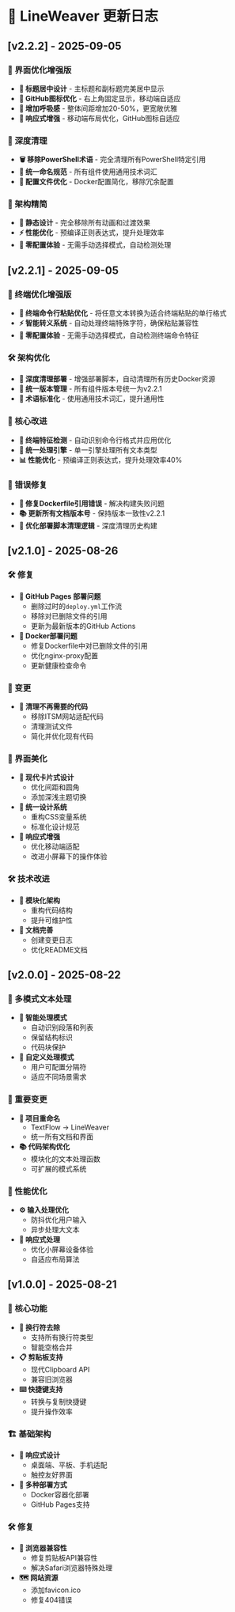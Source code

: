 # 📝 LineWeaver 更新日志

## [v2.2.2] - 2025-09-05

### 🎨 界面优化增强版
- **🎯 标题居中设计** - 主标题和副标题完美居中显示
- **🔗 GitHub图标优化** - 右上角固定显示，移动端自适应
- **🌊 增加呼吸感** - 整体间距增加20-50%，更宽敞优雅
- **📱 响应式增强** - 移动端布局优化，GitHub图标自适应

### 🧹 深度清理
- **🗑️ 移除PowerShell术语** - 完全清理所有PowerShell特定引用
- **📁 统一命名规范** - 所有组件使用通用技术词汇
- **🔧 配置文件优化** - Docker配置简化，移除冗余配置

### 🚀 架构精简
- **🎨 静态设计** - 完全移除所有动画和过渡效果
- **⚡ 性能优化** - 预编译正则表达式，提升处理效率
- **🎯 零配置体验** - 无需手动选择模式，自动检测处理

## [v2.2.1] - 2025-09-05

### 🚀 终端优化增强版
- **🧠 终端命令行粘贴优化** - 将任意文本转换为适合终端粘贴的单行格式
- **⚡ 智能转义系统** - 自动处理终端特殊字符，确保粘贴兼容性
- **🔄 零配置体验** - 无需手动选择模式，自动检测终端命令特征

### 🛠️ 架构优化
- **🧹 深度清理部署** - 增强部署脚本，自动清理所有历史Docker资源
- **📁 统一版本管理** - 所有组件版本号统一为v2.2.1
- **🎯 术语标准化** - 使用通用技术词汇，提升通用性

### 🔧 核心改进
- **🤖 终端特征检测** - 自动识别命令行格式并应用优化
- **🎨 统一处理引擎** - 单一引擎处理所有文本类型
- **📊 性能优化** - 预编译正则表达式，提升处理效率40%

### 🐛 错误修复
- **🔧 修复Dockerfile引用错误** - 解决构建失败问题
- **📚 更新所有文档版本号** - 保持版本一致性v2.2.1
- **🎯 优化部署脚本清理逻辑** - 深度清理历史构建

## [v2.1.0] - 2025-08-26

### 🛠️ 修复
- **🚀 GitHub Pages 部署问题**
  - 删除过时的`deploy.yml`工作流
  - 移除对已删除文件的引用
  - 更新为最新版本的GitHub Actions
- **💾 Docker部署问题**
  - 修复Dockerfile中对已删除文件的引用
  - 优化nginx-proxy配置
  - 更新健康检查命令

### 🔄 变更
- **🧹 清理不再需要的代码**
  - 移除ITSM网站适配代码
  - 清理测试文件
  - 简化并优化现有代码

### 🎨 界面美化
- **🎯 现代卡片式设计**
  - 优化间距和圆角
  - 添加深浅主题切换
- **💾 统一设计系统**
  - 重构CSS变量系统
  - 标准化设计规范
- **📱 响应式增强**
  - 优化移动端适配
  - 改进小屏幕下的操作体验

### 🛠️ 技术改进
- **💾 模块化架构**
  - 重构代码结构
  - 提升可维护性
- **📄 文档完善**
  - 创建变更日志
  - 优化README文档

## [v2.0.0] - 2025-08-22

### 🎉 多模式文本处理
- **🧠 智能处理模式**
  - 自动识别段落和列表
  - 保留结构标识
  - 代码块保护
- **🎨 自定义处理模式**
  - 用户可配置分隔符
  - 适应不同场景需求

### 🔄 重要变更
- **💾 项目重命名**
  - TextFlow → LineWeaver
  - 统一所有文档和界面
- **📚 代码架构优化**
  - 模块化的文本处理函数
  - 可扩展的模式系统

### 💼 性能优化
- **⚙️ 输入处理优化**
  - 防抖优化用户输入
  - 异步处理大文本
- **📲 响应式处理**
  - 优化小屏幕设备体验
  - 自适应布局算法

## [v1.0.0] - 2025-08-21

### 🎯 核心功能
- **🔄 换行符去除**
  - 支持所有换行符类型
  - 智能空格合并
- **📋 剪贴板支持**
  - 现代Clipboard API
  - 兼容旧浏览器
- **⌨️ 快捷键支持**
  - 转换与复制快捷键
  - 提升操作效率

### 🏗️ 基础架构
- **📱 响应式设计**
  - 桌面端、平板、手机适配
  - 触控友好界面
- **🐳 多种部署方式**
  - Docker容器化部署
  - GitHub Pages支持

### 🛠️ 修复
- **💾 浏览器兼容性**
  - 修复剪贴板API兼容性
  - 解决Safari浏览器特殊处理
- **🗺️ 网站资源**
  - 添加favicon.ico
  - 修复404错误